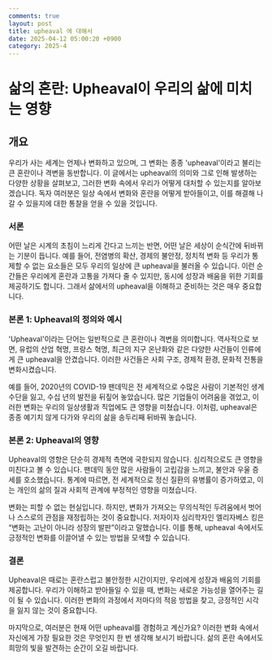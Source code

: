 ```yaml
---
comments: true
layout: post
title: upheaval 에 대해서
date: 2025-04-12 05:00:20 +0900
category: 2025-4
---
```


# 삶의 혼란: Upheaval이 우리의 삶에 미치는 영향
## 개요
우리가 사는 세계는 언제나 변화하고 있으며, 그 변화는 종종 'upheaval'이라고 불리는 큰 혼란이나 격변을 동반합니다. 이 글에서는 upheaval의 의미와 그로 인해 발생하는 다양한 상황을 살펴보고, 그러한 변화 속에서 우리가 어떻게 대처할 수 있는지를 알아보겠습니다. 독자 여러분은 일상 속에서 변화와 혼란을 어떻게 받아들이고, 이를 해결해 나갈 수 있을지에 대한 통찰을 얻을 수 있을 것입니다.

### 서론
어떤 날은 시계의 초침이 느리게 간다고 느끼는 반면, 어떤 날은 세상이 순식간에 뒤바뀌는 기분이 듭니다. 예를 들어, 전염병의 확산, 경제의 불안정, 정치적 변화 등 우리가 통제할 수 없는 요소들은 모두 우리의 일상에 큰 upheaval을 불러올 수 있습니다. 이런 순간들은 우리에게 혼란과 고통을 가져다 줄 수 있지만, 동시에 성장과 배움을 위한 기회를 제공하기도 합니다. 그래서 삶에서의 upheaval을 이해하고 준비하는 것은 매우 중요합니다.

### 본론 1: Upheaval의 정의와 예시
'Upheaval'이라는 단어는 일반적으로 큰 혼란이나 격변을 의미합니다. 역사적으로 보면, 유럽의 산업 혁명, 프랑스 혁명, 최근의 지구 온난화와 같은 다양한 사건들이 인류에게 큰 upheaval을 안겼습니다. 이러한 사건들은 사회 구조, 경제적 환경, 문화적 전통을 변화시켰습니다.

예를 들어, 2020년의 COVID-19 팬데믹은 전 세계적으로 수많은 사람이 기본적인 생계수단을 잃고, 수십 년의 발전을 뒤짚어 놓았습니다. 많은 기업들이 어려움을 겪었고, 이러한 변화는 우리의 일상생활과 직업에도 큰 영향을 미쳤습니다. 이처럼, upheaval은 종종 예기치 않게 다가와 우리의 삶을 송두리째 뒤바꿔 놓습니다.

### 본론 2: Upheaval의 영향
Upheaval의 영향은 단순히 경제적 측면에 국한되지 않습니다. 심리적으로도 큰 영향을 미친다고 볼 수 있습니다. 팬데믹 동안 많은 사람들이 고립감을 느끼고, 불안과 우울 증세를 호소했습니다. 통계에 따르면, 전 세계적으로 정신 질환의 유병률이 증가하였고, 이는 개인의 삶의 질과 사회적 관계에 부정적인 영향을 미쳤습니다.

변화는 피할 수 없는 현실입니다. 하지만, 변화가 가져오는 무의식적인 두려움에서 벗어나 스스로의 관점을 재정립하는 것이 중요합니다. 저자이자 심리학자인 엘리자베스 킹은 “변화는 고난이 아니라 성장의 발판”이라고 말했습니다. 이를 통해, upheaval 속에서도 긍정적인 변화를 이끌어낼 수 있는 방법을 모색할 수 있습니다.

### 결론
Upheaval은 때로는 혼란스럽고 불안정한 시간이지만, 우리에게 성장과 배움의 기회를 제공합니다. 우리가 이해하고 받아들일 수 있을 때, 변화는 새로운 가능성을 열어주는 길이 될 수 있습니다. 이러한 변화의 과정에서 저마다의 적응 방법을 찾고, 긍정적인 시각을 잃지 않는 것이 중요합니다.

마지막으로, 여러분은 현재 어떤 upheaval를 경험하고 계신가요? 이러한 변화 속에서 자신에게 가장 필요한 것은 무엇인지 한 번 생각해 보시기 바랍니다. 삶의 혼란 속에서도 희망의 빛을 발견하는 순간이 오길 바랍니다.